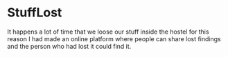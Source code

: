 # StuffLost
It happens a lot of time that we loose our stuff inside the hostel for this reason I had made an online platform where people can share lost findings and the person who had lost it could find it.
